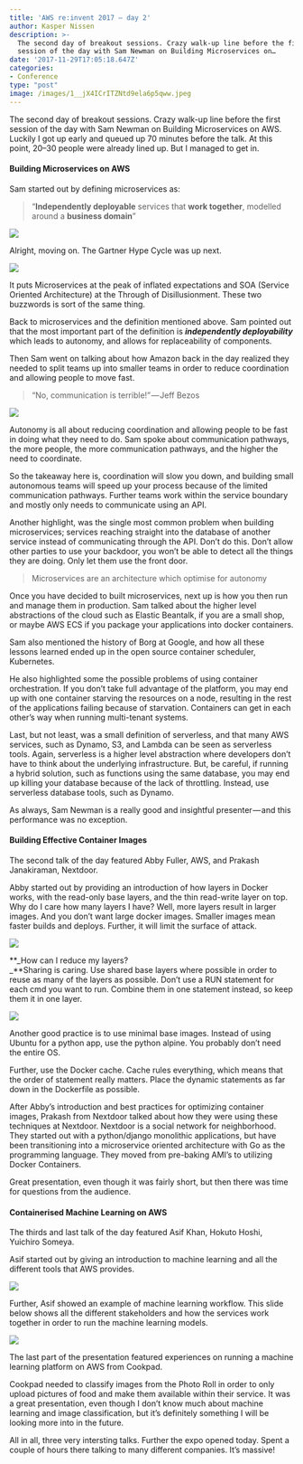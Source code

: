 ```yaml
---
title: 'AWS re:invent 2017 — day 2'
author: Kasper Nissen
description: >-
  The second day of breakout sessions. Crazy walk-up line before the first
  session of the day with Sam Newman on Building Microservices on…
date: '2017-11-29T17:05:18.647Z'
categories: 
- Conference
type: "post"
image: /images/1__jX4ICrITZNtd9ela6p5qww.jpeg
---
```


The second day of breakout sessions. Crazy walk-up line before the first session of the day with Sam Newman on Building Microservices on AWS. Luckily I got up early and queued up 70 minutes before the talk. At this point, 20–30 people were already lined up. But I managed to get in.

#### Building Microservices on AWS

Sam started out by defining microservices as:

> “**Independently deployable** services that **work together**, modelled around a **business domain**”

![](/images/1__jX4ICrITZNtd9ela6p5qww.jpeg)

Alright, moving on. The Gartner Hype Cycle was up next.

![](/images/1__tGDuo1r0PYDYtW5Kx2ADXg.jpeg)

It puts Microservices at the peak of inflated expectations and SOA (Service Oriented Architecture) at the Through of Disillusionment. These two buzzwords is sort of the same thing.

Back to microservices and the definition mentioned above. Sam pointed out that the most important part of the definition is **_independently deployability_** which leads to autonomy, and allows for replaceability of components.

Then Sam went on talking about how Amazon back in the day realized they needed to split teams up into smaller teams in order to reduce coordination and allowing people to move fast.

> “No, communication is terrible!” — Jeff Bezos

![](/images/1__WRyT7Q33n1EtG0PVg__xouQ.jpeg)

Autonomy is all about reducing coordination and allowing people to be fast in doing what they need to do. Sam spoke about communication pathways, the more people, the more communication pathways, and the higher the need to coordinate.

So the takeaway here is, coordination will slow you down, and building small autonomous teams will speed up your process because of the limited communication pathways. Further teams work within the service boundary and mostly only needs to communicate using an API.

Another highlight, was the single most common problem when building microservices; services reaching straight into the database of another service instead of communicating through the API. Don’t do this. Don’t allow other parties to use your backdoor, you won’t be able to detect all the things they are doing. Only let them use the front door.

> Microservices are an architecture which optimise for autonomy

Once you have decided to built microservices, next up is how you then run and manage them in production. Sam talked about the higher level abstractions of the cloud such as Elastic Beantalk, if you are a small shop, or maybe AWS ECS if you package your applications into docker containers.

Sam also mentioned the history of Borg at Google, and how all these lessons learned ended up in the open source container scheduler, Kubernetes.

He also highlighted some the possible problems of using container orchestration. If you don’t take full advantage of the platform, you may end up with one container starving the resources on a node, resulting in the rest of the applications failing because of starvation. Containers can get in each other’s way when running multi-tenant systems.

Last, but not least, was a small definition of serverless, and that many AWS services, such as Dynamo, S3, and Lambda can be seen as serverless tools. Again, serverless is a higher level abstraction where developers don’t have to think about the underlying infrastructure. But, be careful, if running a hybrid solution, such as functions using the same database, you may end up killing your database because of the lack of throttling. Instead, use serverless database tools, such as Dynamo.

As always, Sam Newman is a really good and insightful presenter — and this performance was no exception.

#### Building Effective Container Images

The second talk of the day featured Abby Fuller, AWS, and Prakash Janakiraman, Nextdoor.

Abby started out by providing an introduction of how layers in Docker works, with the read-only base layers, and the thin read-write layer on top. Why do I care how many layers I have? Well, more layers result in larger images. And you don’t want large docker images. Smaller images mean faster builds and deploys. Further, it will limit the surface of attack.

![](/images/1__I__5DSI__uRLdFMhJlnl4tNg.jpeg)

**_How can I reduce my layers?   
_**Sharing is caring. Use shared base layers where possible in order to reuse as many of the layers as possible. Don’t use a RUN statement for each cmd you want to run. Combine them in one statement instead, so keep them it in one layer.

![](/images/1__Dm1r2EveJ1r12__0rWM0icA.jpeg)

Another good practice is to use minimal base images. Instead of using Ubuntu for a python app, use the python alpine. You probably don’t need the entire OS.

Further, use the Docker cache. Cache rules everything, which means that the order of statement really matters. Place the dynamic statements as far down in the Dockerfile as possible.

After Abby’s introduction and best practices for optimizing container images, Prakash from Nextdoor talked about how they were using these techniques at Nextdoor. Nextdoor is a social network for neighborhood. They started out with a python/django monolithic applications, but have been transitioning into a microservice oriented architecture with Go as the programming language. They moved from pre-baking AMI’s to utilizing Docker Containers.

Great presentation, even though it was fairly short, but then there was time for questions from the audience.

#### Containerised Machine Learning on AWS

The thirds and last talk of the day featured Asif Khan, Hokuto Hoshi, Yuichiro Someya.

Asif started out by giving an introduction to machine learning and all the different tools that AWS provides.

![](/images/1__plSsltyo4vWCpAvjPz8anQ.jpeg)

Further, Asif showed an example of machine learning workflow. This slide below shows all the different stakeholders and how the services work together in order to run the machine learning models.

![](/images/1__B6meDCkbjQwdWoRSHLzclw.jpeg)

The last part of the presentation featured experiences on running a machine learning platform on AWS from Cookpad.

Cookpad needed to classify images from the Photo Roll in order to only upload pictures of food and make them available within their service. It was a great presentation, even though I don’t know much about machine learning and image classification, but it’s definitely something I will be looking more into in the future.

All in all, three very intersting talks. Further the expo opened today. Spent a couple of hours there talking to many different companies. It’s massive!
